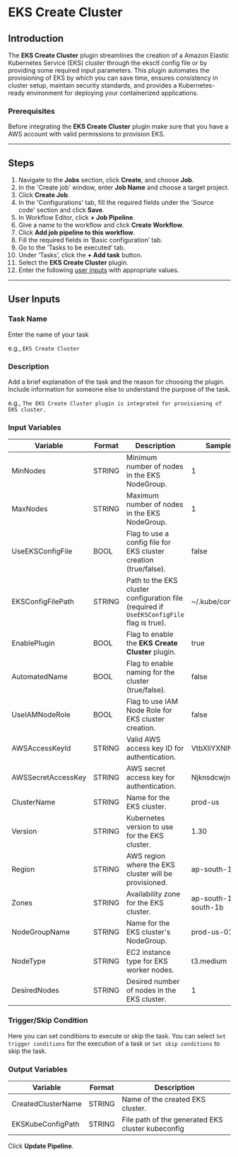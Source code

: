 # EKS Create Cluster

## Introduction
The **EKS Create Cluster** plugin streamlines the creation of a Amazon Elastic Kubernetes Service (EKS) cluster through the eksctl config file or by providing some required input parameters. This plugin automates the provisioning of EKS by which you can save time, ensures consistency in cluster setup, maintain security standards, and provides a Kubernetes-ready environment for deploying your containerized applications.

### Prerequisites
Before integrating the **EKS Create Cluster** plugin make sure that you have a AWS account with valid permissions to provision EKS.

---

## Steps
1. Navigate to the **Jobs** section, click **Create**, and choose **Job**.
2. In the 'Create job' window, enter **Job Name** and choose a target project.
3. Click **Create Job**.
4. In the 'Configurations' tab, fill the required fields under the 'Source code' section and click **Save**.
5. In Workflow Editor, click **+ Job Pipeline**.
6. Give a name to the workflow and click **Create Workflow**.
7. Click **Add job pipeline to this workflow**.
8. Fill the required fields in ‘Basic configuration’ tab.
9. Go to the ‘Tasks to be executed’ tab.
10. Under ‘Tasks’, click the **+ Add task** button.
11. Select the **EKS Create Cluster** plugin.
12. Enter the following [user inputs](#user-inputs) with appropriate values.
---

## User Inputs

### Task Name
Enter the name of your task 

e.g., `EKS Create Cluster`

### Description
Add a brief explanation of the task and the reason for choosing the plugin. Include information for someone else to understand the purpose of the task.

e.g., `The EKS Create Cluster plugin is integrated for provisioning of EKS cluster.`

### Input Variables

| Variable                 | Format       | Description | Sample Value |
| ------------------------ | ------------ | ----------- | ------------ |
|   MinNodes               | STRING       | Minimum number of nodes in the EKS NodeGroup.          |      1        |
|   MaxNodes               | STRING       | Maximum number of nodes in the EKS NodeGroup.          |      1        |
|   UseEKSConfigFile       | BOOL         | Flag to use a config file for EKS cluster creation (true/false).    |      false        |
|   EKSConfigFilePath      | STRING       | Path to the EKS cluster configuration file (required if `UseEKSConfigFile` flag is true).|      ~/.kube/config        |
|   EnablePlugin           | BOOL         | Flag to enable the **EKS Create Cluster** plugin.      |      true        |
|   AutomatedName          | BOOL         | Flag to enable naming for the cluster (true/false).                  |    false          |
|   UseIAMNodeRole         | BOOL         | Flag to use IAM Node Role for EKS cluster creation.    |    false          |
|   AWSAccessKeyId         | STRING       | Valid AWS access key ID for authentication.            |   VtbXliYXNlNjR2YWx1           |
|   AWSSecretAccessKey     | STRING       | AWS secret access key for authentication.              |   Njknsdcwjnchwjn34nk          |
|   ClusterName            | STRING       | Name for the EKS cluster.                              |   prod-us           |
|   Version                | STRING       | Kubernetes version to use for the EKS cluster.         |    1.30          |
|   Region                 | STRING       | AWS region where the EKS cluster will be provisioned.  |    ap-south-1          |
|   Zones                  | STRING       | Availability zone for the EKS cluster.                 |    ap-south-1a,ap-south-1b          | 
|   NodeGroupName          | STRING       | Name for the EKS cluster's NodeGroup.                  |   prod-us-01           |
|   NodeType               | STRING       | EC2 instance type for EKS worker nodes.                |   t3.medium           |
|   DesiredNodes           | STRING       | Desired number of nodes in the EKS cluster.            |     1         |


### Trigger/Skip Condition
Here you can set conditions to execute or skip the task. You can select `Set trigger conditions` for the execution of a task or `Set skip conditions` to skip the task.

### Output Variables
| Variable                 | Format       | Description | 
| ------------------------ | ------------ | ----------- |
| CreatedClusterName       | STRING       | Name of the created EKS cluster. |   
| EKSKubeConfigPath        | STRING       | File path of the generated EKS cluster kubeconfig   |


Click **Update Pipeline**.

